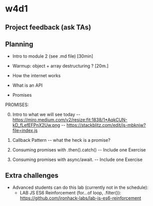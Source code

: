 
# w4d1

<!--
@LT: include 1 or 2 activities/challenges in the morning.
-->



## Project feedback (ask TAs)

<!--

Project 1 feedback:

Give feedback to students (ex. if you see anything to they can learn from).
- Let's keep it positive.
- Let's keep it brief (they'll be busy)
- Let's keep it focused on things they can learn from (they will probably not have time to implement any suggestions)

-->





## Planning


- Intro to module 2 (see .md file) [30min]

- Warmup: object + array destructuring ? [20m.]

- How the internet works

- What is an API

- Promises



PROMISES:

0. Intro to what we will see today
   -- https://miro.medium.com/v2/resize:fit:1838/1*AqkCUN-kD_fLefEFPnX2Uw.png
   -- https://stackblitz.com/edit/js-mbknjw?file=index.js

1. Callback Pattern
  -- what the heck is a promise?
2. Consuming promises with .then().catch()
  -- Include one Exercise
3. Consuming promises with async/await.
  -- Include one Exercise





## Extra challenges

- Advanced students can do this lab (currently not in the schedule):
  - LAB JS ES6 Reinforcement (for...of loop, .filter()):
    https://github.com/ironhack-labs/lab-js-es6-reinforcement
  

